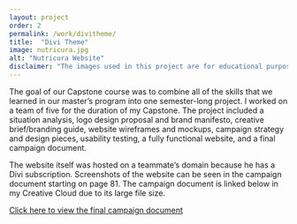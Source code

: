 ```yaml
---
layout: project
order: 2
permalink: /work/divitheme/
title:  "Divi Theme"
image: nutricura.jpg
alt: "Nutricura Website"
disclaimer: "The images used in this project are for educational purposes only."
---
```

The goal of our Capstone course was to combine all of the skills that we learned in our master’s program into one semester-long project. I worked on a team of five for the duration of my Capstone. The project included a situation analysis, logo design proposal and brand manifesto, creative brief/branding guide, website wireframes and mockups, campaign strategy and design pieces, usability testing, a fully functional website, and a final campaign document.

The website itself was hosted on a teammate’s domain because he has a Divi subscription. Screenshots of the website can be seen in the campaign document starting on page 81. The campaign document is linked below in my Creative Cloud due to its large file size.

[Click here to view the final campaign document](https://adobe.ly/2Hefxc5)

